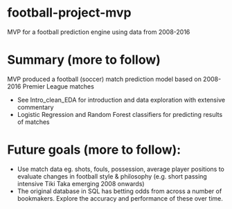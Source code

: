 # football-project-mvp
MVP for a football prediction engine using data from 2008-2016

# Summary (more to follow)
MVP produced a football (soccer) match prediction model based on 2008-2016 Premier League matches
- See Intro_clean_EDA for introduction and data exploration with extensive commentary
- Logistic Regression and Random Forest classifiers for predicting results of matches

# Future goals (more to follow):
- Use match data eg. shots, fouls, possession, average player positions to evaluate changes in football style & philosophy (e.g. short passing intensive Tiki Taka emerging 2008 onwards)
- The original database in SQL has betting odds from across a number of bookmakers. Explore the accuracy and performance of these over time.
